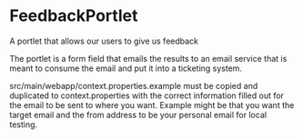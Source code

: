 # FeedbackPortlet
A portlet that allows our users to give us feedback

The portlet is a form field that emails the results to
an email service that is meant to consume the email and put
it into a ticketing system.


src/main/webapp/context.properties.example must be copied
and duplicated to context.properties with the correct information
filled out for the email to be sent to where you want.  Example
might be that you want the target email and the from address
to be your personal email for local testing.


